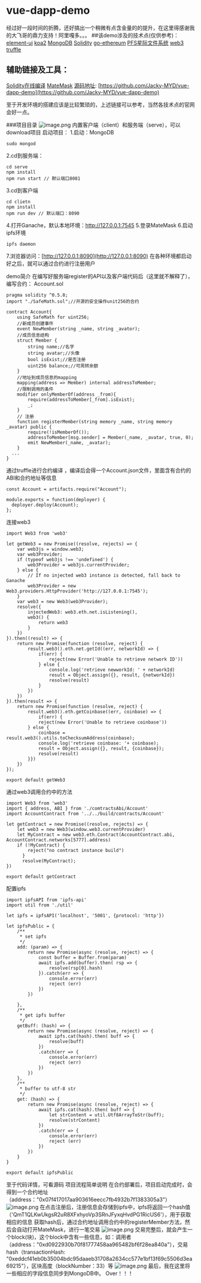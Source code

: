 # vue-dapp-demo
经过好一段时间的折腾，还好搞出一个稍微有点含金量的的提升，在这里得感谢我的大飞哥的鼎力支持！阿里嘎多。。。
##该demo涉及的技术点(仅供参考)：
[element-ui]([https://element.eleme.cn/#/zh-CN/component/installation](https://element.eleme.cn/#/zh-CN/component/installation)
)
[koa2]([https://www.liaoxuefeng.com/wiki/1022910821149312/1099752344192192](https://www.liaoxuefeng.com/wiki/1022910821149312/1099752344192192)
)
[MongoDB]([https://www.runoob.com/mongodb/mongodb-tutorial.html](https://www.runoob.com/mongodb/mongodb-tutorial.html)
)
[Solidity]([https://solidity.readthedocs.io/en/v0.5.10/](https://solidity.readthedocs.io/en/v0.5.10/)
)
[go-ethereum]([https://www.jianshu.com/p/65ae648b97ae](https://www.jianshu.com/p/65ae648b97ae)
)
[PFS星际文件系统]([https://docs.ipfs.io/introduction/usage/#install-ipfs](https://docs.ipfs.io/introduction/usage/#install-ipfs)
)
[web3]([http://cw.hubwiz.com/card/c/web3.js-1.0/1/4/1/](http://cw.hubwiz.com/card/c/web3.js-1.0/1/4/1/)
)
[truffle]([https://www.trufflesuite.com/docs](https://www.trufflesuite.com/docs)
)
## 辅助链接及工具：
[Solidity在线编译]([http://remix.ethereum.org/#optimize=false&evmVersion=null&appVersion=0.7.7&version=soljson-v0.5.8+commit.23d335f2.js](http://remix.ethereum.org/#optimize=false&evmVersion=null&appVersion=0.7.7&version=soljson-v0.5.8+commit.23d335f2.js)
)
[MateMask]([https://www.baidu.com/link?url=GKADelIN0XGHXbiL6rK60mMeYBBBP7IEBLeAjDVq3Fs9DW2VCQH2d6bt4KNcFEsq&wd=&eqid=decf7fdb00007f43000000065d3d5838](https://www.baidu.com/link?url=GKADelIN0XGHXbiL6rK60mMeYBBBP7IEBLeAjDVq3Fs9DW2VCQH2d6bt4KNcFEsq&wd=&eqid=decf7fdb00007f43000000065d3d5838)
)
[源码地址]([https://github.com/Jacky-MYD/vue-dapp-demo](https://github.com/Jacky-MYD/vue-dapp-demo)
): [https://github.com/Jacky-MYD/vue-dapp-demo](https://github.com/Jacky-MYD/vue-dapp-demo)

至于开发环境的搭建应该是比较繁琐的，上述链接可以参考，当然各技术点的官网会好一点。

###项目目录
![image.png](https://upload-images.jianshu.io/upload_images/7458297-75ee2fd2994f787b.png?imageMogr2/auto-orient/strip%7CimageView2/2/w/300)
内置客户端（client）和服务端（serve），可以download项目
启动项目：
1.启动：MongoDB
```
sudo mongod
```
2.cd到服务端：
```
cd serve 
npm install
npm run start // 默认端口8081
```
3.cd到客户端
```
cd clietn 
npm install
npm run dev // 默认端口：8090
```
4.打开Ganache，默认本地环境：http://127.0.0.1:7545
5.登录MateMask
6.启动ipfs环境
```
ipfs daemon
```
7.浏览器访问：[http://127.0.0.1:8090](http://127.0.0.1:8090)
在各种环境都启动好之后，就可以通过合约进行注册用户

demo简介
在编写好服务端register的API以及客户端代码后（这里就不解释了），
编写合约：
Account.sol
```
pragma solidity ^0.5.8;
import "./SafeMath.sol";//开源的安全操作unit256的合约

contract Account{
    using SafeMath for uint256;
    //新成员创建事件
    event NewMember(string _name, string _avator);
    //成员信息结构
    struct Member {
        string name;//名字
        string avatar;//头像
        bool isExist;//是否注册
        uint256 balance;//可周转余额
    }
    //地址到成员信息的mapping
    mapping(address => Member) internal addressToMember;
    //限制调用的条件
    modifier onlyMemberOf(address _from){
        require(addressToMember[_from].isExist);
        _;
    }
    // 注册
    function registerMember(string memory _name, string memory _avatar) public {
        require(!isMemberOf());
        addressToMember[msg.sender] = Member(_name, _avatar, true, 0);
        emit NewMember(_name, _avatar);
    }
  ...
}
```
通过truffle进行合约编译 ，编译后会得一个Account.json文件，里面含有合约的ABI和合约地址等信息
```
const Account = artifacts.require("Account");

module.exports = function(deployer) {
  deployer.deploy(Account);
};
```
连接web3
```
import Web3 from 'web3'

let getWeb3 = new Promise((resolve, rejects) => {
    var web3js = window.web3;
    var web3Provider;
    if (typeof web3js !== 'undefined') {
        web3Provider = web3js.currentProvider;
    } else {
        // If no injected web3 instance is detected, fall back to Ganache
        web3Provider = new Web3.providers.HttpProvider('http://127.0.0.1:7545');
    }
    var web3 = new Web3(web3Provider);
    resolve({
        injectedWeb3: web3.eth.net.isListening(),
        web3() {
            return web3
        }
    })
}).then((result) => {
    return new Promise(function (resolve, reject) {
        result.web3().eth.net.getId((err, networkId) => {
            if(err) {
                reject(new Error('Unable to retrieve network ID'))
            } else {
                console.log('retrieve newworkId: ' + networkId)
                result = Object.assign({}, result, {networkId})
                resolve(result)
            }
        })
  	})
}).then(result => {
  	return new Promise(function (resolve, reject) {
        result.web3().eth.getCoinbase((err, coinbase) => {
            if(err) {
            reject(new Error('Unable to retrieve coinbase'))
        } else {
            coinbase = result.web3().utils.toChecksumAddress(coinbase);
            console.log('retrieve coinbase: '+ coinbase);
            result = Object.assign({}, result, {coinbase});
            resolve(result)
        }})
  	})
});

export default getWeb3
```
通过web3调用合约中的方法
```
import Web3 from 'web3'
import { address, ABI } from './comtractsAbi/Account'
import AccountContract from '../../build/contracts/Account'

let getContract = new Promise((resolve, rejects) => {
    let web3 = new Web3(window.web3.currentProvider)
    let MyContract = new web3.eth.Contract(AccountContract.abi, AccountContract.networks[5777].address)
    if (!MyContract) {
        reject("no contract instance build")
      }
      resolve(MyContract);
})

export default getContract
```
配置ipfs
```
import ipfsAPI from 'ipfs-api'
import util from './util'

let ipfs = ipfsAPI('localhost', '5001', {protocol: 'http'})

let ipfsPublic = {
    /**
     * set ipfs
     */
    add: (param) => {
        return new Promise(async (resolve, reject) => {
            const buffer = Buffer.from(param)
            await ipfs.add(buffer).then( rsp => {
                resolve(rsp[0].hash)
            }).catch(err => {
                console.error(err)
                reject (err)
            })
        })
        
    },
    /**
     * get ipfs buffer
     */
    getBuff: (hash) => {
        return new Promise(async (resolve, reject) => {
            await ipfs.cat(hash).then( buff => {
                resolve(buff)
            })
            .catch(err => {
                console.error(err)
                reject (err)
            })
        })
    },
    /**
     * buffer to utf-8 str
     */
    get: (hash) => {
        return new Promise(async (resolve, reject) => {
            await ipfs.cat(hash).then( buff => {
                let strContent = util.Utf8ArrayToStr(buff);
                resolve(strContent)
            })
            .catch(err => {
                console.error(err)
                reject (err)
            })
        })
    }
}

export default ipfsPublic
```
至于代码详情，可看源码
项目流程简单说明
在合约部署后，项目启动完成时，会得到一个合约地址（address："0x07f417017aa903616eecc7fb4932b7f1383305a3"）
![image.png](https://upload-images.jianshu.io/upload_images/7458297-670b9e7e5f73835d.png?imageMogr2/auto-orient/strip%7CimageView2/2/w/1240)
在点击注册后，注册信息会存储到ipfs中，ipfs将返回一个hash值（'QmT1QLKwUkgsR2uR8XFxhyoVp3SRnJFyxqHvdPG1RicUS6'），用于获取相应的信息
获取hash后，通过合约地址调用合约中的registerMember方法，然后会自动打开MateMask，进行一笔交易
![image.png](https://upload-images.jianshu.io/upload_images/7458297-41216c049ec65286.png?imageMogr2/auto-orient/strip%7CimageView2/2/w/300)
交易完整后，就会产生一个block(块)，这个block中含有一些信息，如：调用者（address："0xd0922930b70f81777458aa965482bf6f28ea840a"），交易hash（transactionHash: "0xeddcf41eb0b35004bdc95daaeb31708a2634cc577e1bf13f69c5506d3ea69215"），区块高度（blockNumber：33）等
![image.png](https://upload-images.jianshu.io/upload_images/7458297-154f396f5058fa6b.png?imageMogr2/auto-orient/strip%7CimageView2/2/w/1240)
最后，我在这里将一些相应的字段信息同步到MongoDB中。
Over！！！


